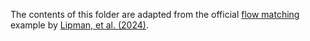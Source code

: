 The contents of this folder are adapted from the official [flow matching](https://github.com/facebookresearch/flow_matching/tree/main/examples/image) example by [Lipman, et al. (2024)](https://arxiv.org/abs/2412.06264).
